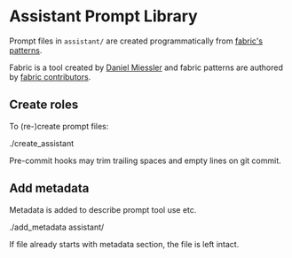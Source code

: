 # Assistant Prompt Library

Prompt files in `assistant/` are created programmatically from [fabric's patterns](https://github.com/danielmiessler/fabric/tree/main/patterns).

Fabric is a tool created by [Daniel Miessler](https://github.com/danielmiessler) and fabric patterns are authored by [fabric contributors](https://github.com/danielmiessler/fabric/graphs/contributors).

## Create roles

To (re-)create prompt files:

  ./create_assistant

Pre-commit hooks may trim trailing spaces and empty lines on git commit.

## Add metadata

Metadata is added to describe prompt tool use etc.

  ./add_metadata assistant/

If file already starts with metadata section, the file is left intact.
